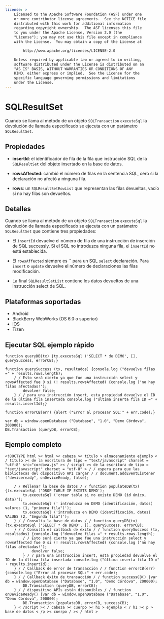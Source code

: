 ```yaml
---
license: >
    Licensed to the Apache Software Foundation (ASF) under one
    or more contributor license agreements.  See the NOTICE file
    distributed with this work for additional information
    regarding copyright ownership.  The ASF licenses this file
    to you under the Apache License, Version 2.0 (the
    "License"); you may not use this file except in compliance
    with the License.  You may obtain a copy of the License at

        http://www.apache.org/licenses/LICENSE-2.0

    Unless required by applicable law or agreed to in writing,
    software distributed under the License is distributed on an
    "AS IS" BASIS, WITHOUT WARRANTIES OR CONDITIONS OF ANY
    KIND, either express or implied.  See the License for the
    specific language governing permissions and limitations
    under the License.
---
```


# SQLResultSet

Cuando se llama al método de un objeto `SQLTransaction` `executeSql` la devolución de llamada especificado se ejecuta con un parámetro `SQLResultSet`.

## Propiedades

*   **insertId**: el identificador de fila de la fila que instrucción SQL de la `SQLResultSet` del objeto insertado en la base de datos.

*   **rowsAffected**: cambió el número de filas en la sentencia SQL, cero si la declaración no afectó a ninguna fila.

*   **rows**: un `SQLResultSetRowList` que representan las filas devueltas, vacío si no hay filas son devueltos.

## Detalles

Cuando se llama al método de un objeto `SQLTransaction` `executeSql` la devolución de llamada especificado se ejecuta con un parámetro `SQLResultSet` que contiene tres propiedades:

*   El `insertId` devuelve el número de fila de una instrucción de inserción de SQL successly. Si el SQL no introduzca ninguna fila, el `insertId` no está establecida.

*   El `rowsAffected` siempre es `` para un SQL `select` declaración. Para `insert` o `update` devuelve el número de declaraciones las filas modificación.

*   La final `SQLResultSetList` contiene los datos devueltos de una instrucción select de SQL.

## Plataformas soportadas

*   Android
*   BlackBerry WebWorks (OS 6.0 o superior)
*   iOS
*   Tizen

## Ejecutar SQL ejemplo rápido

    function queryDB(tx) {tx.executeSql ('SELECT * de DEMO', [], querySuccess, errorCB);}
    
    function querySuccess (tx, resultados) {console.log ("devuelve filas =" + results.rows.length);
        / / Esto será cierto ya que fue una instrucción select y rowsAffected fue 0 si (! results.rowsAffected) {console.log ('no hay filas afectadas!');
            devolver false;
        } / / para una instrucción insert, esta propiedad devuelve el ID de la última fila insertada console.log ("última inserta fila ID =" + results.insertId);}
    
    function errorCB(err) {alert ("Error al procesar SQL:" + err.code);}
    
    var db = window.openDatabase ("Database", "1.0", "Demo Córdova", 200000);
    DB.Transaction (queryDB, errorCB);
    

## Ejemplo completo

    <!DOCTYPE html >< html >< cabeza >< título > almacenamiento ejemplo < / título >< de la escritura de tipo = "text/javascript" charset = "utf-8" src="cordova.js" >< / script >< de la escritura de tipo = "text/javascript" charset = "utf-8" > / / espera para que las bibliotecas del dispositivo API cargar / / document.addEventListener ("deviceready", onDeviceReady, false);
    
        / / Rellenar la base de datos / / function populateDB(tx) {tx.executeSql ('DROP TABLE IF EXISTS DEMO');
            tx.executeSql ('crear tabla si no existe DEMO (id único, data)');
            tx.executeSql (' introduzca en DEMO (identificación, datos) valores (1, "primera fila")');
            tx.executeSql ('introduzca en DEMO (identificación, datos) VALUES (2, "Segunda fila")');
        } / / Consulta la base de datos / / function queryDB(tx) {tx.executeSql ('SELECT * de DEMO', [], querySuccess, errorCB);
        } / / Consulta el callback de éxito / / function querySuccess (tx, resultados) {console.log ("devuelve filas =" + results.rows.length);
            / / Esto será cierto ya que fue una instrucción select y rowsAffected fue 0 si (! results.rowsAffected) {console.log ('no hay filas afectadas!');
                devolver false;
            } / / para una instrucción insert, esta propiedad devuelve el ID de la última fila insertada console.log ("última inserta fila ID =" + results.insertId);
        } / / Callback de error de transacción / / function errorCB(err) {console.log ("Error al procesar SQL:" + err.code);
        } / / Callback éxito de transacción / / function successCB() {var db = window.openDatabase ("Database", "1.0", "Demo Córdova", 200000);
            DB.Transaction (queryDB, errorCB);
        } / / dispositivo APIs están disponibles / / function onDeviceReady() {var db = window.openDatabase ("Database", "1.0", "Demo Córdova", 200000);
            DB.Transaction (populateDB, errorCB, successCB);
        } < /script >< / cabeza >< cuerpo >< h1 > ejemplo < / h1 >< p > base de datos < /p >< cuerpo / >< / html >